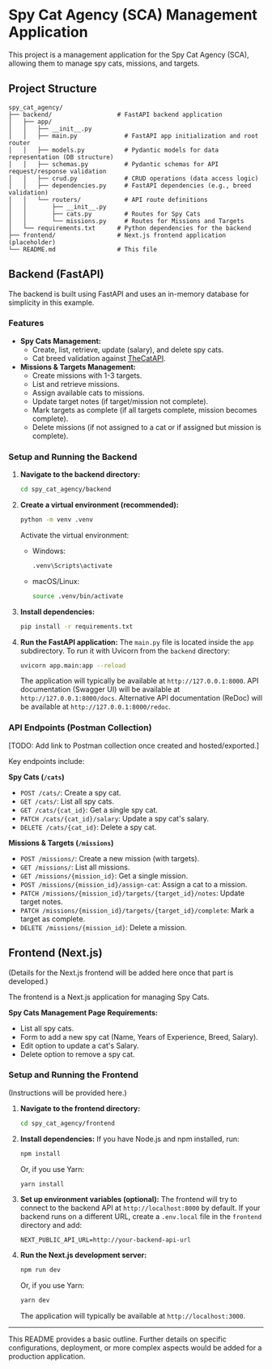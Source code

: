 # Spy Cat Agency (SCA) Management Application

This project is a management application for the Spy Cat Agency (SCA), allowing them to manage spy cats, missions, and targets.

## Project Structure

```
spy_cat_agency/
├── backend/                  # FastAPI backend application
│   ├── app/
│   │   ├── __init__.py
│   │   ├── main.py             # FastAPI app initialization and root router
│   │   ├── models.py           # Pydantic models for data representation (DB structure)
│   │   ├── schemas.py          # Pydantic schemas for API request/response validation
│   │   ├── crud.py             # CRUD operations (data access logic)
│   │   ├── dependencies.py     # FastAPI dependencies (e.g., breed validation)
│   │   └── routers/            # API route definitions
│   │       ├── __init__.py
│   │       ├── cats.py         # Routes for Spy Cats
│   │       └── missions.py     # Routes for Missions and Targets
│   └── requirements.txt      # Python dependencies for the backend
├── frontend/                 # Next.js frontend application (placeholder)
└── README.md                 # This file
```

## Backend (FastAPI)

The backend is built using FastAPI and uses an in-memory database for simplicity in this example.

### Features

- **Spy Cats Management:**
    - Create, list, retrieve, update (salary), and delete spy cats.
    - Cat breed validation against [TheCatAPI](https://api.thecatapi.com/v1/breeds).
- **Missions & Targets Management:**
    - Create missions with 1-3 targets.
    - List and retrieve missions.
    - Assign available cats to missions.
    - Update target notes (if target/mission not complete).
    - Mark targets as complete (if all targets complete, mission becomes complete).
    - Delete missions (if not assigned to a cat or if assigned but mission is complete).

### Setup and Running the Backend

1.  **Navigate to the backend directory:**
    ```bash
    cd spy_cat_agency/backend
    ```

2.  **Create a virtual environment (recommended):**
    ```bash
    python -m venv .venv
    ```
    Activate the virtual environment:
    - Windows:
        ```bash
        .venv\Scripts\activate
        ```
    - macOS/Linux:
        ```bash
        source .venv/bin/activate
        ```

3.  **Install dependencies:**
    ```bash
    pip install -r requirements.txt
    ```

4.  **Run the FastAPI application:**
    The `main.py` file is located inside the `app` subdirectory. To run it with Uvicorn from the `backend` directory:
    ```bash
    uvicorn app.main:app --reload
    ```
    The application will typically be available at `http://127.0.0.1:8000`.
    API documentation (Swagger UI) will be available at `http://127.0.0.1:8000/docs`.
    Alternative API documentation (ReDoc) will be available at `http://127.0.0.1:8000/redoc`.

### API Endpoints (Postman Collection)

[TODO: Add link to Postman collection once created and hosted/exported.]

Key endpoints include:

**Spy Cats (`/cats`)**
*   `POST /cats/`: Create a spy cat.
*   `GET /cats/`: List all spy cats.
*   `GET /cats/{cat_id}`: Get a single spy cat.
*   `PATCH /cats/{cat_id}/salary`: Update a spy cat's salary.
*   `DELETE /cats/{cat_id}`: Delete a spy cat.

**Missions & Targets (`/missions`)**
*   `POST /missions/`: Create a new mission (with targets).
*   `GET /missions/`: List all missions.
*   `GET /missions/{mission_id}`: Get a single mission.
*   `POST /missions/{mission_id}/assign-cat`: Assign a cat to a mission.
*   `PATCH /missions/{mission_id}/targets/{target_id}/notes`: Update target notes.
*   `PATCH /missions/{mission_id}/targets/{target_id}/complete`: Mark a target as complete.
*   `DELETE /missions/{mission_id}`: Delete a mission.


## Frontend (Next.js)

(Details for the Next.js frontend will be added here once that part is developed.)

The frontend is a Next.js application for managing Spy Cats.

**Spy Cats Management Page Requirements:**
- List all spy cats.
- Form to add a new spy cat (Name, Years of Experience, Breed, Salary).
- Edit option to update a cat's Salary.
- Delete option to remove a spy cat.

### Setup and Running the Frontend

(Instructions will be provided here.)

1.  **Navigate to the frontend directory:**
    ```bash
    cd spy_cat_agency/frontend
    ```

2.  **Install dependencies:**
    If you have Node.js and npm installed, run:
    ```bash
    npm install
    ```
    Or, if you use Yarn:
    ```bash
    yarn install
    ```

3.  **Set up environment variables (optional):**
    The frontend will try to connect to the backend API at `http://localhost:8000` by default.
    If your backend runs on a different URL, create a `.env.local` file in the `frontend` directory and add:
    ```
    NEXT_PUBLIC_API_URL=http://your-backend-api-url
    ```

4.  **Run the Next.js development server:**
    ```bash
    npm run dev
    ```
    Or, if you use Yarn:
    ```bash
    yarn dev
    ```
    The application will typically be available at `http://localhost:3000`.

---

This README provides a basic outline. Further details on specific configurations, deployment, or more complex aspects would be added for a production application. 